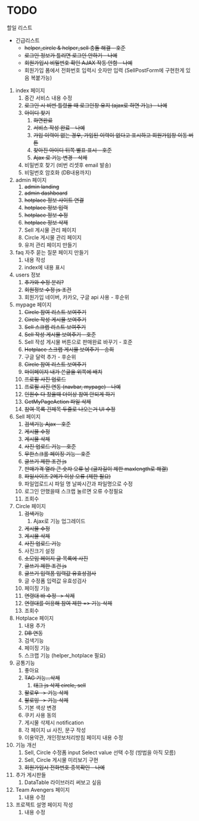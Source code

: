 # TODO

할일 리스트

- 긴급리스트
  - ~~helper_circle & helper_sell 충돌 해결 - 호준~~
  - ~~로그인 정보가 틀리면 로그인 안하기 - 나예~~
  - ~~회원가입시 비밀번호 확인 AJAX 작동 안함 - 나예~~
  - 회원가입 폼에서 전화번호 입력시 숫자만 입력 (SellPostForm에 구현한게 있음 복붙가능)

1. index 페이지
   1. 중간 서비스 내용 수정
   2. ~~로그인 시 비번 틀렸을 때 로그인창 유지 (ajax로 하면 가능) - 나예~~
   3. ~~아이디 찾기~~
      1. ~~화면완료~~
      2. ~~서비스 작성 완료 - 나예~~
      3. ~~가입 이력이 없는 경우, 가입된 이력이 없다고 표시하고 회원가입창 이동 버튼~~
      4. ~~찾아진 아이디 뒤쪽 별표 표시 - 호준~~
      5. ~~Ajax 로 기능 변경 - 삭제~~
   4. 비밀번호 찾기 (비번 리셋후 email 발송)
   5. 비밀번호 암호화 (DB내용까지)
2. admin 페이지
   1. ~~admin landing~~
   2. ~~admin dashboard~~
   3. ~~hotplace 정보 사이트 연결~~
   4. ~~hotplace 정보 입력~~
   5. ~~hotplace 정보 수정~~
   6. ~~hotplace 정보 삭제~~
   7. Sell 게시물 관리 페이지
   8. Circle 게시물 관리 페이지
   9. 유저 관리 페이지 만들기
3. faq 자주 묻는 질문 페이지 만들기
   1. 내용 작성
   2. index에 내용 표시
4. users 정보
   1. ~~추가와 수정 분리?~~
   2. ~~회원정보 수정 js 조건~~
   3. 회원가입 네이버, 카카오, 구글 api 사용 - 후순위
5. mypage 페이지
   1. ~~Circle 참여 리스트 보여주기~~
   2. ~~Circle 작성 게시물 보여주기~~
   3. ~~Sell 스크랩 리스트 보여주기~~
   4. ~~Sell 작성 게시물 보여주기 - 호준~~
   5. Sell 작성 게시물 버튼으로 판매완료 바꾸기 - 호준
   6. ~~Hotplace 스크랩 게시물 보여주기 - 송희~~
   7. 구글 달력 추가 - 후순위
   8. ~~Circle 참여 리스트 보여주기~~
   9. ~~마이페이지 내가 쓴글을 위쪽에 배치~~
   10. ~~프로필 사진 업로드~~
   11. ~~프로필 사진 연동 (navbar, mypage) - 나예~~
   12. ~~인원수 다 찼을때 더이상 참여 안되게 하기~~
   13. ~~GetMyPageAction 파일 삭제~~
   14. ~~참여 목록 긴제목 두줄로 나오는거 UI 수정~~
6. Sell 페이지
   1. ~~검색기능 Ajax - 호준~~
   2. ~~게시물 수정~~
   3. ~~게시물 삭제~~
   4. ~~사진 업로드 기능 - 호준~~
   5. ~~무한스크롤 페이징 기능 - 호준~~
   6. ~~글쓰기 제한 조건 js~~
   7. ~~판매가격 열라 큰 숫자 오류 남 (글자길이 제한 maxlength로 해결)~~
   8. ~~파일사이즈 2메가 이상 오류 (제한 필요)~~
   9. 파일업로드시 파일 명 날짜시간과 파일명으로 수정
   10. 로그인 안했을때 스크랩 눌르면 오류 수정필요
   11. 조회수
7. Circle 페이지
   1. ~~검색기능~~
      1. Ajax로 기능 업그레이드
   2. ~~게시물 수정~~
   3. ~~게시물 삭제~~
   4. ~~사진 업로드 기능~~
   5. 사진크기 설정
   6. ~~소모임 페이지 글 목록에 사진~~
   7. ~~글쓰기 제한 조건 js~~
   8. ~~글쓰기 입력폼 입력값 유효성검사~~
   9. 글 수정폼 입력값 유효성검사
   10. 페이징 기능
   11. ~~연령대 바 수정 -> 삭제~~
   12. ~~연령대를 이용해 참여 제한 => 기능 삭제~~
   13. 조회수
8. Hotplace 페이지
   1. 내용 추가
   2. ~~DB 연동~~
   3. 검색기능
   4. 페이징 기능
   5. 스크랩 기능 (helper_hotplace 필요)
9. 공통기능
   1. 좋아요
   2. ~~TAG 기능...삭제~~
      1. ~~태그 js 삭제 circle, sell~~
   3. ~~팔로우 -> 기능 삭제~~
   4. ~~팔로잉 -> 기능 삭제~~
   5. 기본 색상 변경
   6. 쿠키 사용 동의
   7. 게시물 삭제시 notification
   8. 각 페이지 ui 사진, 문구 작성
   9. 이용약관, 개인정보처리방침 페이지 내용 수정
10. 기능 개선
    1. Sell, Circle 수정폼 input Select value 선택 수정 (방법을 아직 모름)
    2. Sell, Circle 게시물 미리보기 구현
    3. ~~회원가입시 전화번호 중복확인 - 나예~~
11. 추가 게시판들
    1. DataTable 라이브러리 써보고 싶음
12. Team Avengers 페이지
    1. 내용 수정
13. 프로젝트 설명 페이지 작성
    1. 내용 수정
